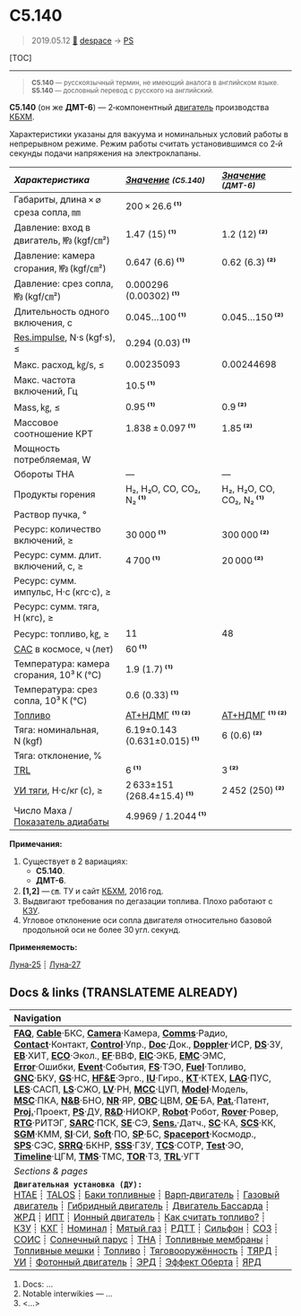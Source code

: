 # С5.140
> 2019.05.12 [🚀](../index/index.md) [despace](index.md) → [PS](ps.md)

[TOC]

---

> <small>**С5.140** — русскоязычный термин, не имеющий аналога в английском языке. **S5.140** — дословный перевод с русского на английский.</small>

**С5.140** (он же **ДМТ-6**) — 2‑компонентный [двигатель](ps.md) производства [КБХМ](zz_kbhm.md).

Характеристики указаны для вакуума и номинальных условий работы в непрерывном режиме. Режим работы считать установившимся со 2‑й секунды подачи напряжения на электроклапаны.

|*Характеристика*|*[Значение](si.md) <small>(С5.140)</small>*|*[Значение](si.md) <small>(ДМТ-6)</small>*|
|:--|:--|:--|
|Габариты, длина × ⌀ среза сопла, ㎜|200 × 26.6 **⁽¹⁾**| |
|Давление: вход в двигатель, ㎫ (kgf/㎝²)|1.47 (15) **⁽¹⁾**|1.2 (12) **⁽²⁾**|
|Давление: камера сгорания, ㎫ (kgf/㎝²)|0.647 (6.6) **⁽¹⁾**|0.62 (6.3) **⁽²⁾**|
|Давление: срез сопла, ㎫ (kgf/㎝²)|0.000296 (0.00302) **⁽¹⁾**| |
|Длительность одного включения, с|0.045…100 **⁽¹⁾**|0.045…150 **⁽²⁾**|
|[Res.impulse](ing.md), N·s (kgf·s), ≤|0.294 (0.03) **⁽¹⁾**| |
|Макс. расход, ㎏/s, ≤|0.00235093|0.00244698|
|Макс. частота включений, Гц|10.5 **⁽¹⁾**| |
|Mass, ㎏, ≤|0.95 **⁽¹⁾**|0.9 **⁽²⁾**|
|Массовое соотношение КРТ|1.838 ± 0.097 **⁽¹⁾**|1.85 **⁽²⁾**|
|Мощность потребляемая, W| | |
|Обороты ТНА|—|—|
|Продукты горения|H₂, H₂O, CO, CO₂, N₂ **⁽¹⁾**|H₂, H₂O, CO, CO₂, N₂ **⁽¹⁾**|
|Раствор пучка, °| | |
|Ресурс: количество включений, ≥|30 000 **⁽¹⁾**|300 000 **⁽²⁾**|
|Ресурс: сумм. длит. включений, c, ≥|4 700 **⁽¹⁾**|20 000 **⁽²⁾**|
|Ресурс: сумм. импульс, Н·с (кгс·с), ≥| |
|Ресурс: сумм. тяга, Н (кгс), ≥| | |
|Ресурс: топливо, ㎏, ≥|11|48|
|[САС](lifetime.md) в космосе, ч (лет)|60 **⁽¹⁾**| |
|Температура: камера сгорания, 10³ К (℃)|1.9 (1.7) **⁽¹⁾**| |
|Температура: срез сопла, 10³ К (℃)|0.6 (0.33) **⁽¹⁾**| |
|[Топливо](fuel.md)|[АТ+НДМГ](at_plus.md) **⁽¹⁾ ⁽²⁾**|[АТ+НДМГ](at_plus.md) **⁽¹⁾ ⁽²⁾**|
|Тяга: номинальная, N (kgf)|6.19±0.143 (0.631±0.015) **⁽¹⁾**|6 (0.6) **⁽²⁾**|
|Тяга: отклонение, %| | |
|[TRL](trl.md)|6 **⁽¹⁾**|3 **⁽²⁾**|
|[УИ тяги](isp.md), Н·с/кг (с), ≥|2 633±151 (268.4±15.4) **⁽¹⁾**|2 452 (250) **⁽²⁾**|
|Число Маха / [Показатель адиабаты](heat_cr.md)|4.9969 / 1.2044 **⁽¹⁾**| |

**Примечания:**

   1. Существует в 2 вариациях:
      - **С5.140**.
      - **ДМТ-6**.
   1. **[1,2]** — ㎝. ТУ и сайт [КБХМ](zz_kbhm.md), 2016 год.
   1. Выдвигают требования по дегазации топлива. Плохо работают с [КЗУ](cinu.md).
   1. Угловое отклонение оси сопла двигателя относительно базовой продольной оси не более 30 угл. секунд.

**Применяемость:**

[Луна‑25](луна_25.md) ┊ [Луна‑27](луна_27.md)



<p style="page-break-after:always"> </p>

## Docs & links (TRANSLATEME ALREADY)
|Navigation|
|:--|
|**[FAQ](faq.md)**, **[Cable](cable.md)**·БКС, **[Camera](cam.md)**·Камера, **[Comms](comms.md)**·Радио, **[Contact](contact.md)**·Контакт, **[Control](control.md)**·Упр., **[Doc](doc.md)**·Док., **[Doppler](doppler.md)**·ИСР, **[DS](ds.md)**·ЗУ, **[EB](eb.md)**·ХИТ, **[ECO](ecology.md)**·Экол., **[EF](ef.md)**·ВВФ, **[ElC](elc.md)**·ЭКБ, **[EMC](emc.md)**·ЭМС, **[Error](error.md)**·Ошибки, **[Event](event.md)**·События, **[FS](fs.md)**·ТЭО, **[Fuel](fuel.md)**·Топливо, **[GNC](gnc.md)**·БКУ, **[GS](scs.md)**·НС, **[HF&E](hfe.md)**·Эрго., **[IU](iu.md)**·Гиро., **[KT](kt.md)**·КТЕХ, **[LAG](lag.md)**·ПУC, **[LES](les.md)**·САСП, **[LS](ls.md)**·СЖО, **[LV](lv.md)**·РН, **[MCC](mcc.md)**·ЦУП, **[Model](model.md)**·Модель, **[MSC](sc.md)**·ПКА, **[N&B](nnb.md)**·БНО, **[NR](nr.md)**·ЯР, **[OBC](obc.md)**·ЦВМ, **[OE](oe.md)**·БА, **[Pat.](патент.md)**·Патент, **[Proj.](project.md)**·Проект, **[PS](ps.md)**·ДУ, **[R&D](rnd.md)**·НИОКР, **[Robot](robotics.md)**·Робот, **[Rover](rover.md)**·Ровер, **[RTG](rtg.md)**·РИТЭГ, **[SARC](sarc.md)**·ПСК, **[SE](se.md)**·СЭ, **[Sens.](sensor.md)**·Датч., **[SC](sc.md)**·КА, **[SCS](scs.md)**·КК, **[SGM](sgm.md)**·КММ, **[SI](si.md)**·СИ, **[Soft](soft.md)**·ПО, **[SP](sp.md)**·БС, **[Spaceport](spaceport.md)**·Космодр., **[SPS](sps.md)**·СЭС, **[SRRQ](srrq.md)**·БКНР, **[SSS](sss.md)**·ГЗУ, **[TCS](tcs.md)**·СОТР, **[Test](test.md)**·ЭО, **[Timeline](timeline.md)**·ЦГМ, **[TMS](tms.md)**·ТМС, **[TOR](tor.md)**·ТЗ, **[TRL](trl.md)**·УГТ|
|*Sections & pages*|
|**`Двигательная установка (ДУ):`**<br> [HTAE](htae.md) ┊ [TALOS](talos.md) ┊ [Баки топливные](fuel_tank.md) ┊ [Варп‑двигатель](warp_drive.md) ┊ [Газовый двигатель](cgt.md) ┊ [Гибридный двигатель](гбрд.md) ┊ [Двигатель Бассарда](bussard_ramjet.md) ┊ [ЖРД](lpr.md) ┊ [ИПТ](ing.md) ┊ [Ионный двигатель](иод.md) ┊ [Как считать топливо?](si.md) ┊ [КЗУ](cinu.md) ┊ [КХГ](cgs.md) ┊ [Номинал](nominal.md) ┊ [Мятый газ](exhsteam.md) ┊ [РДТТ](spr.md) ┊ [Сильфон](сильфон.md) ┊ [СОЗ](соз.md) ┊ [СОИС](соис.md) ┊ [Солнечный парус](солнечный_парус.md) ┊ [ТНА](turbopump.md) ┊ [Топливные мембраны](топливные_мембраны.md) ┊ [Топливные мешки](топливные_мешки.md) ┊ [Топливо](fuel.md) ┊ [Тяговооружённость](ttwr.md) ┊ [ТЯРД](тярд.md) ┊ [УИ](isp.md) ┊ [Фотонный двигатель](фотонный_двигатель.md) ┊ [ЭРД](epsp.md) ┊ [Эффект Оберта](oberth_eff.md) ┊ [ЯРД](ntr.md)|

   1. Docs: …
   1. Notable interwikies — …
   1. <…>
